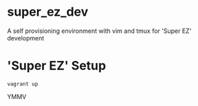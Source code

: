 # super_ez_dev
A self provisioning environment with vim and tmux for 'Super EZ' development

# 'Super EZ' Setup
`vagrant up`

YMMV
